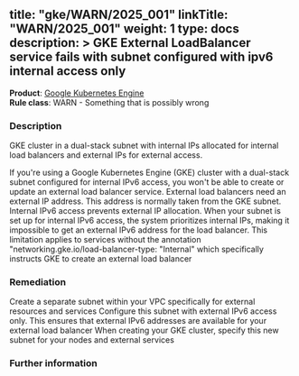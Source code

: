 title: "gke/WARN/2025_001"
linkTitle: "WARN/2025_001"
weight: 1
type: docs
description: >
 GKE External LoadBalancer service fails with subnet configured with ipv6 internal access only
---

**Product**: [Google Kubernetes Engine](https://cloud.google.com/kubernetes-engine)\
**Rule class**: WARN - Something that is possibly wrong

### Description

GKE cluster in a dual-stack subnet with internal IPs allocated for internal
load balancers and external IPs for external access.

If you're using a Google Kubernetes Engine (GKE) cluster with a
dual-stack subnet configured for internal IPv6 access, you won't be
able to create or update an external load balancer service. External
load balancers need an external IP address. This address is normally
taken from the GKE subnet. Internal IPv6 access prevents external IP
allocation. When your subnet is set up for internal IPv6 access, the
system prioritizes internal IPs, making it impossible to get an external
IPv6 address for the load balancer. This limitation applies to services
without the annotation "networking.gke.io/load-balancer-type: "Internal"
which specifically instructs GKE to create an external load balancer

### Remediation

Create a separate subnet within your VPC specifically for external resources and services
Configure this subnet with external IPv6 access only. This ensures that external IPv6
addresses are available for your external load balancer
When creating your GKE cluster, specify this new subnet for your nodes and external services

### Further information
